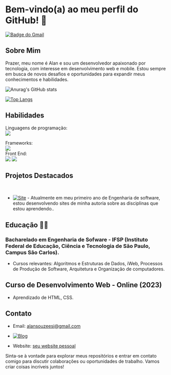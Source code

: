 # Bem-vindo(a) ao meu perfil do GitHub! 👋


[![Badge do Gmail](https://img.shields.io/badge/Gmail-D14836?style=for-the-badge&logo=gmail&logoColor=white)](mailto:alansouzeesi@gmail.com)


## Sobre Mim
Prazer, meu nome é Alan e sou um desenvolvedor apaixonado por tecnologia, com interesse em desenvolvimento web e mobile. Estou sempre em busca de novos desafios e oportunidades para expandir meus conhecimentos e habilidades.

![Anurag's GitHub stats](https://github-readme-stats.vercel.app/api?username=Alan-Vasconi&show_icons=true&theme=dracula)

[![Top Langs](https://github-readme-stats.vercel.app/api/top-langs/?username=Alan-Vasconi&layout=compact)](https://github.com/anuraghazra/github-readme-stats)

## Habilidades
Linguagens de programação: <br>
<img src="https://img.shields.io/badge/Python-3776AB?style=for-the-badge&logo=python&logoColor=white">

Frameworks:<br>
<img src="https://img.shields.io/badge/Bootstrap-563D7C?style=for-the-badge&logo=bootstrap&logoColor=white">
<br>Front End: <br>
<img src="https://img.shields.io/badge/HTML5-E34F26?style=for-the-badge&logo=html5&logoColor=white"> <img src="https://img.shields.io/badge/CSS3-1572B6?style=for-the-badge&logo=css3&logoColor=white">


## Projetos Destacados
<br>

- [![Site](https://img.shields.io/badge/Hyper-000000?style=for-the-badge&logo=hyper&logoColor=white)](alan-bes.netlify.app) -  Atualmente em meu primeiro ano de Engenharia de software, estou desenvolvendo sites de minha autoria sobre as disciplinas que estou aprendendo..

## Educação 👩‍💻

### Bacharelado em Engenharia de Sofware - IFSP (Instituto Federal de Educação, Ciência e Tecnologia de São Paulo, Campus São Carlos).
- Cursos relevantes: Algoritmos e Estruturas de Dados, iWeb, Processos de Produção de Software, Arquitetura e Organização de computadores.

## Curso de Desenvolvimento Web - Online (2023)
- Aprendizado de HTML, CSS.

## Contato
- Email: alansouzeesi@gmail.com

- [![Blog](https://img.shields.io/badge/LinkedIn-0077B5?style=for-the-badge&logo=linkedin&logoColor=white)](https://www.linkedin.com/in/alanvasconi/)
- Website: [seu website pessoal](seusite.com)

Sinta-se à vontade para explorar meus repositórios e entrar em contato comigo para discutir colaborações ou oportunidades de trabalho. Vamos criar coisas incríveis juntos!
